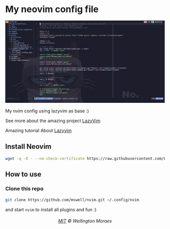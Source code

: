 # My neovim config file

<p align="center">
    <img src="assets/nvim.png" alt="print do meu nvim" style="max-width:100%;">
</p>

My nvim config using lazyvim as base :)

See more about the amazing project [LazyVim](https://www.lazyvim.org/)

Amazing tutorial About [Lazyvim](https://www.youtube.com/watch?v=N93cTbtLCIM)

## Install Neovim

```bash
wget -q -O - --no-check-certificate https://raw.githubusercontent.com/LunarVim/LunarVim/rolling/utils/installer/install-neovim-from-release | bash
```

## How to use

### Clone this repo

```bash
git clone https://github.com/mswell/nvim.git ~/.config/nvim
```

and start `nvim` to install all plugins and fun :)

<h6 align="center">
    <a href="https://raw.githubusercontent.com/mswell/dotfiles/master/LICENSE">MIT</a>
    ©
    Wellington Moraes
</h6>
